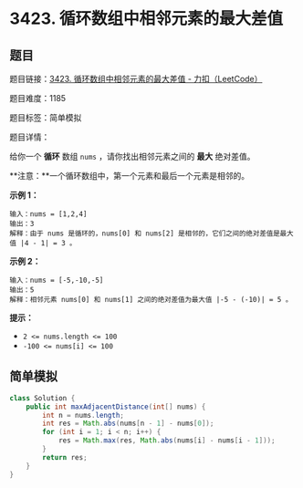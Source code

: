# 3423. 循环数组中相邻元素的最大差值

## 题目

题目链接：[3423. 循环数组中相邻元素的最大差值 - 力扣（LeetCode）](https://leetcode.cn/problems/maximum-difference-between-adjacent-elements-in-a-circular-array/description/)

题目难度：1185

题目标签：简单模拟

题目详情：

给你一个 **循环** 数组 `nums` ，请你找出相邻元素之间的 **最大** 绝对差值。

**注意：**一个循环数组中，第一个元素和最后一个元素是相邻的。

**示例 1：**

```
输入：nums = [1,2,4]
输出：3
解释：由于 nums 是循环的，nums[0] 和 nums[2] 是相邻的，它们之间的绝对差值是最大值 |4 - 1| = 3 。
```

**示例 2：**

```
输入：nums = [-5,-10,-5]
输出：5
解释：相邻元素 nums[0] 和 nums[1] 之间的绝对差值为最大值 |-5 - (-10)| = 5 。
```

**提示：**

- `2 <= nums.length <= 100`
- `-100 <= nums[i] <= 100`



## 简单模拟

``` java
class Solution {
    public int maxAdjacentDistance(int[] nums) {
        int n = nums.length;
        int res = Math.abs(nums[n - 1] - nums[0]);
        for (int i = 1; i < n; i++) {
            res = Math.max(res, Math.abs(nums[i] - nums[i - 1]));
        }
        return res;
    }
}
```